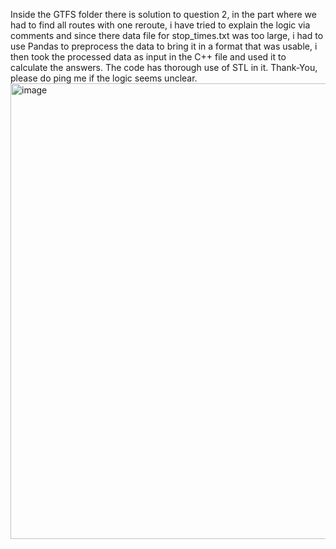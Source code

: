 Inside the GTFS folder there is solution to question 2, in the part where we had to find all routes with one reroute, i have tried to explain the logic via comments and since
there data file for stop_times.txt was too large, i had to use Pandas to preprocess the data to bring it in a format that was usable, i then took the processed data as input in the 
C++ file and used it to calculate the answers. The code has thorough use of STL in it. Thank-You, please do ping me if the logic seems unclear.
<img width="729" alt="image" src="https://github.com/abh1shank/IISC_INTERNSHIP_ASSGN/assets/97939389/4ff481f3-b76e-4c4e-ba42-6ec2dccb73e0">
